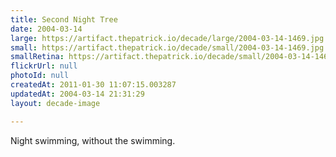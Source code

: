 ```yaml
---
title: Second Night Tree
date: 2004-03-14
large: https://artifact.thepatrick.io/decade/large/2004-03-14-1469.jpg
small: https://artifact.thepatrick.io/decade/small/2004-03-14-1469.jpg
smallRetina: https://artifact.thepatrick.io/decade/small/2004-03-14-1469@2x.jpg
flickrUrl: null
photoId: null
createdAt: 2011-01-30 11:07:15.003287
updatedAt: 2004-03-14 21:31:29
layout: decade-image

---
```

Night swimming, without the swimming.
